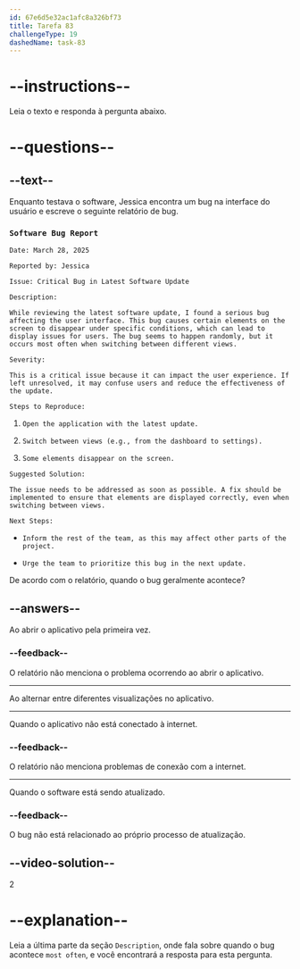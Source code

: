 ```yaml
---
id: 67e6d5e32ac1afc8a326bf73
title: Tarefa 83
challengeType: 19
dashedName: task-83
---
```


<!-- READING -->

# --instructions--

Leia o texto e responda à pergunta abaixo.

# --questions--

## --text--

Enquanto testava o software, Jessica encontra um bug na interface do usuário e escreve o seguinte relatório de bug.

### `Software Bug Report`

`Date: March 28, 2025`

`Reported by: Jessica`

`Issue: Critical Bug in Latest Software Update`

`Description:`

`While reviewing the latest software update, I found a serious bug affecting the user interface. This bug causes certain elements on the screen to disappear under specific conditions, which can lead to display issues for users. The bug seems to happen randomly, but it occurs most often when switching between different views.`

`Severity:`

`This is a critical issue because it can impact the user experience. If left unresolved, it may confuse users and reduce the effectiveness of the update.`

`Steps to Reproduce:`

1. `Open the application with the latest update.`

2. `Switch between views (e.g., from the dashboard to settings).`

3. `Some elements disappear on the screen.`

`Suggested Solution:`

`The issue needs to be addressed as soon as possible. A fix should be implemented to ensure that elements are displayed correctly, even when switching between views.`

`Next Steps:`

- `Inform the rest of the team, as this may affect other parts of the project.`

- `Urge the team to prioritize this bug in the next update.`

De acordo com o relatório, quando o bug geralmente acontece?

## --answers--

Ao abrir o aplicativo pela primeira vez.

### --feedback--

O relatório não menciona o problema ocorrendo ao abrir o aplicativo.

---

Ao alternar entre diferentes visualizações no aplicativo.

---

Quando o aplicativo não está conectado à internet.

### --feedback--

O relatório não menciona problemas de conexão com a internet.

---

Quando o software está sendo atualizado.

### --feedback--

O bug não está relacionado ao próprio processo de atualização.

## --video-solution--

2

# --explanation--

Leia a última parte da seção `Description`, onde fala sobre quando o bug acontece `most often`, e você encontrará a resposta para esta pergunta.
 
